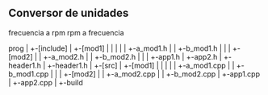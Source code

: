 ## Conversor de unidades
frecuencia a rpm
rpm a frecuencia


prog
 |
 +-[include]
 |  +-[mod1]
 |  |   |
 |  |   +-a_mod1.h
 |  |   +-b_mod1.h
 |  |
 |  +-[mod2]
 |  |   +-a_mod2.h
 |  |   +-b_mod2.h
 |  |
 |  +-app1.h
 |  +-app2.h
 |  +-header1.h
 |  +-header1.h
 |
 +-[src]
 |  +-[mod1]
 |  |   |
 |  |   +-a_mod1.cpp
 |  |   +-b_mod1.cpp
 |  |
 |  +-[mod2]
 |  |   +-a_mod2.cpp
 |  |   +-b_mod2.cpp
 |  +-app1.cpp
 |  +-app2.cpp
 |
 +-build

